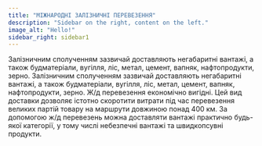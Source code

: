 ```yaml
---
title: "МІЖНАРОДНІ ЗАЛІЗНИЧНІ ПЕРЕВЕЗЕННЯ"
description: "Sidebar on the right, content on the left."
image_alt: "Hello!"
sidebar_right: sidebar1
---
```

Залізничним сполученням зазвичай доставляють негабаритні вантажі, а також будматеріали, вугілля, ліс, метал, цемент, вапняк, нафтопродукти, зерно.
Залізничним сполученням зазвичай доставляють негабаритні вантажі, а також будматеріали, вугілля, ліс, метал, цемент, вапняк, нафтопродукти, зерно.
Ж/д перевезення економічно вигідні. Цей вид доставки дозволяє істотно скоротити витрати під час перевезення великих партій товару на маршрути довжиною понад 400 км.
За допомогою ж/д перевезень можна доставляти вантажі практично будь-якої категорії, у тому числі небезпечні вантажі та швидкопсувні продукти.

